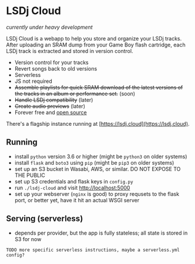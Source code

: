 # LSDj Cloud

_currently under heavy development_

LSDj Cloud is a webapp to help you store and organize your LSDj tracks. After uploading an SRAM dump from your Game Boy flash cartridge, each LSDj track is extracted and stored in version control.

  - Version control for your tracks
  - Revert songs back to old versions
  - Serverless
  - JS not required
  - ~~Assemble playlists for quick SRAM download of the latest versions of the tracks in an album or performance set.~~ (soon)
  - ~~Handle LSDj compatibility~~ (later)
  - ~~Create audio previews~~ (later)
  - Forever free and [open source](https://github.com/qguv/lsdj-cloud)

There's a flagship instance running at [https://lsdj.cloud](https://lsdj.cloud).

## Running

  - install `python` version 3.6 or higher (might be `python3` on older systems)
  - install `flask` and `boto3` using `pip` (might be `pip3` on older systems)
  - set up an S3 bucket in Wasabi, AWS, or similar. DO NOT EXPOSE TO THE PUBLIC
  - set up S3 credentials and flask keys in `config.py`
  - run `./lsdj-cloud` and visit [http://localhost:5000](http://localhost:5000)
  - set up your webserver (`nginx` is good) to proxy requsets to the flask port, or better yet, have it hit an actual WSGI server

## Serving (serverless)

  - depends per provider, but the app is fully stateless; all state is stored in S3 for now

```
TODO more specific serverless instructions, maybe a serverless.yml config?
```
